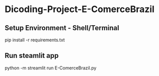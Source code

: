 # Dicoding-Project-E-ComerceBrazil

## Setup Environment - Shell/Terminal
pip install -r requirements.txt

## Run steamlit app
python -m streamlit run E-ComerceBrazil.py
